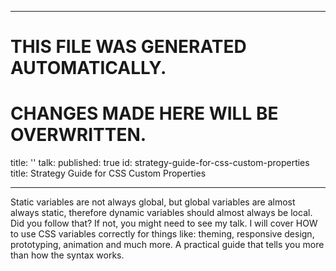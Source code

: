 ----

# THIS FILE WAS GENERATED AUTOMATICALLY.
# CHANGES MADE HERE WILL BE OVERWRITTEN.

title: ''
talk:
  published: true
  id: strategy-guide-for-css-custom-properties
  title: Strategy Guide for CSS Custom Properties

----

Static variables are not always global, but global variables are almost always
static, therefore dynamic variables should almost always be local. Did you
follow that? If not, you might need to see my talk. I will cover HOW to use CSS
variables correctly for things like: theming, responsive design, prototyping,
animation and much more. A practical guide that tells you more than how the
syntax works.